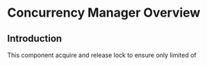 # Concurrency Manager Overview

## Introduction

This component acquire and release lock to ensure only limited of
